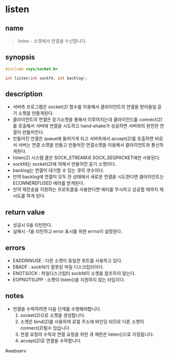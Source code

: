 # listen
## name
> listen - 소켓에서 연결을 수신합니다.

## synopsis
``` c
#include <sys/socket.h>

int listen(int sockfd, int backlog);
```

## description
- 서버측 프로그램은 socket(2) 함수를 이용해서 클라이언트의 연결을 받아들일 듣기 소켓을 만들게된다.
- 클라이언트의 연결은 듣기소켓을 통해서 이루어지는데 클라이언드틑 connect(2)를 호출해서 서버에 연결을 시도하고 hand-shake가 성공하면 서버와의 완전한 연결이 만들어진다.
- 만들어진 연결은 queue에 들어가게 되고 서버측에서 accept(2)를 호출하면 비로서 서버는 연결 소켓을 만들고 만들어진 연결소켓을 이용해서 클라이언트와 통신하게된다.
- listen(2) 시스템 콜은 SOCK_STREAM과 SOCK_SEQPACKET에만 사용된다.
- sockfd는 socket(2)에 의해서 만들어진 듣기 소켓이다.
- backlog는 연결이 대기할 수 있는 큐의 갯수이다.
- 만약 backlog에 연결이 모두 찬 상태에서 새로운 연결을 시도한다면 클라이언트는 ECONNEREFUSED 에러를 받게된다.
- 만약 재전송을 지원하는 프로토콜을 사용한다면 에러를 무시하고 성공할 때까지 재시도를 하게 된다.

## return value
- 성공시 0을 리턴한다.
- 실패시 -1을 리턴하고 error 표시를 위한 errno이 설정된다.

## errors
- EADDRINUSE : 다른 소켓이 동일한 포트를 사용하고 있다.
- EBADF : sockfd가 잘못된 파일 디스크립터이다.
- ENOTSOCK : 파일디스크립터 sockfd이 소켓을 참조하지 않는다.
- EOPNOTSUPP : 소켓이 listen()을 지원하지 않는 타입이다.

## notes
- 연결을 수락하려면 다음 단계를 수행해야합니다.
	1. socket(2)으로 소켓을 생성합니다.
	2. 소켓은 bind(2)를 사용하여 로컬 주소에 바인딩 되므로 다른 소켓이 connect(2)될수 있습니다.
	3. 연결 요청의 수락과 연결 요청을 위한 큐 제한은 listen()으로 지정됩니다.
	4. accept(2)로 연결을 수락합니다.

#webserv 